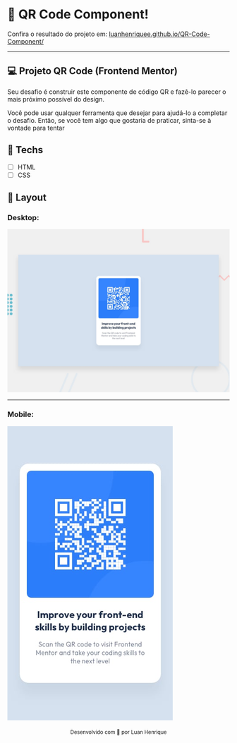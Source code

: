 # 🎯 QR Code Component!
<p>Confira o resultado do projeto em: <a href="https://luanhenriquee.github.io/QR-Code-Component/" target="_blank">luanhenriquee.github.io/QR-Code-Component/</a></p>

<hr>

## 💻 Projeto QR Code (Frontend Mentor) 
Seu desafio é construir este componente de código QR e fazê-lo parecer o mais próximo possível do design.

Você pode usar qualquer ferramenta que desejar para ajudá-lo a completar o desafio. Então, se você tem algo que gostaria de praticar, sinta-se à vontade para tentar

## 🚀 Techs
- [ ] HTML
- [ ] CSS

## 🎨 Layout 
### Desktop:
![image](./design/desktop-preview.jpg)

<hr>

### Mobile:
![image](./design/mobile-design.jpg)

<div align="center">
  <small>Desenvolvido com 💜 por Luan Henrique</small>
</div>


